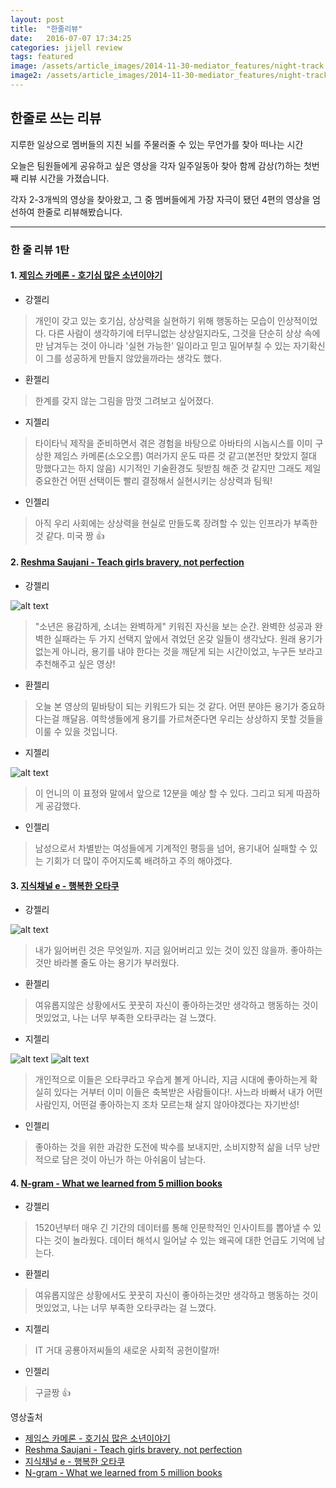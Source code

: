```yaml
---
layout: post
title:  "한줄리뷰"
date:   2016-07-07 17:34:25
categories: jijell review
tags: featured
image: /assets/article_images/2014-11-30-mediator_features/night-track.JPG
image2: /assets/article_images/2014-11-30-mediator_features/night-track-mobile.JPG
---
```



## 한줄로 쓰는 리뷰 
지루한 일상으로 멤버들의 지친 뇌를 주물러줄 수 있는 무언가를 찾아 떠나는 시간 

오늘은 팀원들에게 공유하고 싶은 영상을 각자 일주일동아 찾아 함께 감상(?)하는 첫번째 리뷰 시간을 가졌습니다.

각자 2-3개씩의 영상을 찾아왔고, 그 중 멤버들에게 가장 자극이 됐던 4편의 영상을 엄선하여 한줄로 리뷰해봤습니다. 


-----


### 한 줄 리뷰 1탄 

#### 1. [제임스 카메론 - 호기심 많은 소년이야기](http://www.ted.com/talks/james_cameron_before_avatar_a_curious_boy?language=ko)
 
 
 * 강젤리
> 개인이 갖고 있는 호기심, 상상력을 실현하기 위해 행동하는 모습이 인상적이었다. 다른 사람이 생각하기에 터무니없는 상상일지라도, 그것을 단순히 상상 속에만 남겨두는 것이 아니라 '실현 가능한' 일이라고 믿고 밀어부칠 수 있는 자기확신이 그를 성공하게 만들지 않았을까라는 생각도 했다.

 * 환젤리
> 한계를 갖지 않는 그림을 맘껏 그려보고 싶어졌다.

 * 지젤리
> 타이타닉 제작을 준비하면서 겪은 경험을 바탕으로 아바타의 시놉시스를 이미 구상한 제임스 카메론(소오오름)
여러가지 운도 따른 것 같고(본전만 찾았지 절대 망했다고는 하지 않음) 시기적인 기술환경도 뒷받침 해준 것 같지만 
그래도 제일 중요한건 어떤 선택이든 빨리 결정해서 실현시키는 상상력과 팀웍!

 * 인젤리
> 아직 우리 사회에는 상상력을 현실로 만들도록 장려할 수 있는 인프라가 부족한 것 같다. 미국 짱 👍 


#### 2. [Reshma Saujani - Teach girls bravery, not perfection](https://www.youtube.com/watch?v=fC9da6eqaqg)

 * 강젤리
 
![alt text](https://cloud.githubusercontent.com/assets/10662638/16676676/d26ff200-4507-11e6-80cd-9cf33f47af25.png "Logo Title Text 1")


> "소년은 용감하게, 소녀는 완벽하게" 키워진 자신을 보는 순간. 완벽한 성공과 완벽한 실패라는 두 가지 선택지 앞에서 겪었던 온갖 일들이 생각났다. 원래 용기가 없는게 아니라, 용기를 내야 한다는 것을 깨닫게 되는 시간이었고, 누구든 보라고 추천해주고 싶은 영상! 

 * 환젤리
> 오늘 본 영상의 밑바탕이 되는 키워드가 되는 것 같다. 어떤 분야든 용기가 중요하다는걸 깨달음. 여학생들에게 용기를 가르쳐준다면 우리는 상상하지 못할 것들을 이룰 수 있을 것입니다.

 * 지젤리
 
![alt text](https://cloud.githubusercontent.com/assets/10662372/16676613/119037e8-4507-11e6-8489-2aa6ba25a59f.png "Logo Title Text 1")


> 이 언니의 이 표정와 말에서 앞으로 12분을 예상 할 수 있다. 그리고 되게 따끔하게 공감했다.

 * 인젤리
> 남성으로서 차별받는 여성들에게 기계적인 평등을 넘어, 용기내어 실패할 수 있는 기회가 더 많이 주어지도록 배려하고 주의 해야겠다.


#### 3. [지식채널 e - 행복한 오타쿠](http://www.ebs.co.kr/tv/show?courseId=BP0PAPB0000000009&stepId=01BP0PAPB0000000009&lectId=10192925)
 * 강젤리

![alt text](https://cloud.githubusercontent.com/assets/10662638/16676561/4e3941ae-4506-11e6-875b-25b814a82ff7.png "Logo Title Text 1")


> 내가 잃어버린 것은 무엇일까. 지금 잃어버리고 있는 것이 있진 않을까. 좋아하는 것만 바라볼 줄도 아는 용기가 부러웠다.

 * 환젤리
> 여유롭지않은 상황에서도 꿋꿋히 자신이 좋아하는것만 생각하고 행동하는 것이 멋있었고, 나는 너무 부족한 오타쿠라는 걸 느꼈다.

 * 지젤리
 
![alt text](https://cloud.githubusercontent.com/assets/10662372/16676569/6e96e80c-4506-11e6-8adc-b2185cb40734.png "Logo Title Text 1")
![alt text](https://cloud.githubusercontent.com/assets/10662372/16676576/883f9ae2-4506-11e6-955e-fbe36604bd72.png "Logo Title Text 1")


> 개인적으로 이들은 오타쿠라고 우습게 볼게 아니라, 지금 시대에 좋아하는게 확실히 있다는 거부터 이미 이들은 축복받은 사람들이다!. 사느라 바빠서 내가 어떤 사람인지, 어떤걸 좋아하는지 조차 모르는채 살지 않아야겠다는 자기반성!

 * 인젤리
> 좋아하는 것을 위한 과감한 도전에 박수를 보내지만, 소비지향적 삶을 너무 낭만적으로 담은 것이 아닌가 하는 아쉬움이 남는다. 



#### 4. [N-gram - What we learned from 5 million books](https://www.youtube.com/watch?v=5l4cA8zSreQ&feature=youtu.be)

 * 강젤리
> 1520년부터 매우 긴 기간의 데이터를 통해 인문학적인 인사이트를 뽑아낼 수 있다는 것이 놀라웠다. 데이터 해석시 일어날 수 있는 왜곡에 대한 언급도 기억에 남는다.

 * 환젤리
> 여유롭지않은 상황에서도 꿋꿋히 자신이 좋아하는것만 생각하고 행동하는 것이 멋있었고, 나는 너무 부족한 오타쿠라는 걸 느꼈다.

 * 지젤리
> IT 거대 공룡아저씨들의 새로운 사회적 공헌이랄까!

 * 인젤리
> 구글짱 👍 

영상출처
 - [제임스 카메론 - 호기심 많은 소년이야기](http://www.ted.com/talks/james_cameron_before_avatar_a_curious_boy?language=ko)
 - [Reshma Saujani - Teach girls bravery, not perfection](https://www.youtube.com/watch?v=fC9da6eqaqg)
 - [지식채널 e - 행복한 오타쿠](http://www.ebs.co.kr/tv/show?courseId=BP0PAPB0000000009&stepId=01BP0PAPB0000000009&lectId=10192925)
 - [N-gram - What we learned from 5 million books](https://www.youtube.com/watch?v=5l4cA8zSreQ&feature=youtu.be)
